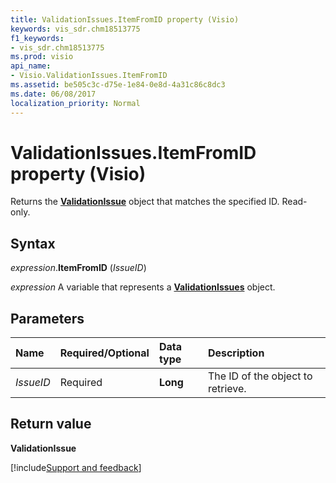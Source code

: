 ```yaml
---
title: ValidationIssues.ItemFromID property (Visio)
keywords: vis_sdr.chm18513775
f1_keywords:
- vis_sdr.chm18513775
ms.prod: visio
api_name:
- Visio.ValidationIssues.ItemFromID
ms.assetid: be505c3c-d75e-1e84-0e8d-4a31c86c8dc3
ms.date: 06/08/2017
localization_priority: Normal
---
```



# ValidationIssues.ItemFromID property (Visio)

Returns the **[ValidationIssue](Visio.ValidationIssue.md)** object that matches the specified ID. Read-only.


## Syntax

_expression_.**ItemFromID** (_IssueID_)

_expression_ A variable that represents a **[ValidationIssues](Visio.ValidationIssues.md)** object.


## Parameters

|Name|Required/Optional|Data type|Description|
|:-----|:-----|:-----|:-----|
| _IssueID_|Required| **Long**|The ID of the object to retrieve.|

## Return value

 **ValidationIssue**

[!include[Support and feedback](~/includes/feedback-boilerplate.md)]